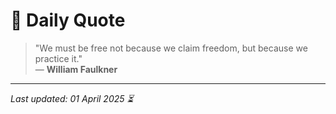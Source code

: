 # 📜 Daily Quote

> "We must be free not because we claim freedom, but because we practice it."  
> — **William Faulkner**

---

_Last updated: 01 April 2025 ⏳_
